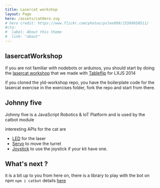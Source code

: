 ```yaml
---
title: Lasercat workshop
layout: Page
hero: /assets/catHero.svg
# hero credit: https://www.flickr.com/photos/pslee999/15589950511/
#cta:
#  label: About this theme
#  link: "about"
---
```


## lasercatWorkshop

if you are not familiar with nodebots or arduinos, you should start by doing the [lasercat workshop][1] that we made with [Tableflip][2] for LXJS 2014

if you cloned the yld-workshop repo, you have the boilerplate code for the lasercat exercise in the exercises folder, fork the repo and start from there.

## Johnny five

Johnny five is a JavaScript Robotics & IoT Platform and is used by the catbot module

interesting APIs for the cat are

- [LED][5] for the laser
- [Servo][6] to move the turret
- [Joystick][7] to use the joystick if your kit have one.

## What's next ?

it is a bit up to you from here on, there is a library to play with the bot on npm ```npm i catbot``` details [here][4]

[1]: https://github.com/tableflip/lasercat-workshop
[2]: https://tableflip.io/
[3]: https://github.com/tableflip/nodebot-workshop
[4]: https://github.com/gorhgorh/catbot
[5]: http://johnny-five.io/api/led/
[6]: http://johnny-five.io/api/servo/
[7]: http://johnny-five.io/api/joystick/
